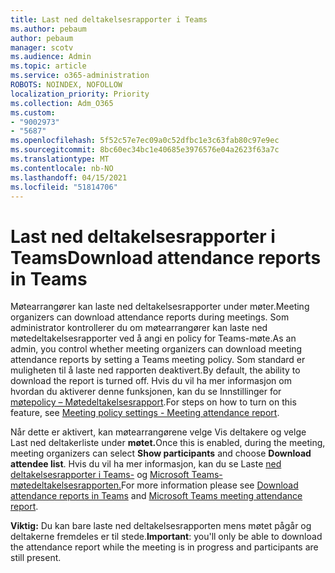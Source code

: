 ```yaml
---
title: Last ned deltakelsesrapporter i Teams
ms.author: pebaum
author: pebaum
manager: scotv
ms.audience: Admin
ms.topic: article
ms.service: o365-administration
ROBOTS: NOINDEX, NOFOLLOW
localization_priority: Priority
ms.collection: Adm_O365
ms.custom:
- "9002973"
- "5687"
ms.openlocfilehash: 5f52c57e7ec09a0c52dfbc1e3c63fab80c97e9ec
ms.sourcegitcommit: 8bc60ec34bc1e40685e3976576e04a2623f63a7c
ms.translationtype: MT
ms.contentlocale: nb-NO
ms.lasthandoff: 04/15/2021
ms.locfileid: "51814706"
---
```

# <a name="download-attendance-reports-in-teams"></a><span data-ttu-id="e404f-102">Last ned deltakelsesrapporter i Teams</span><span class="sxs-lookup"><span data-stu-id="e404f-102">Download attendance reports in Teams</span></span>

<span data-ttu-id="e404f-103">Møtearrangører kan laste ned deltakelsesrapporter under møter.</span><span class="sxs-lookup"><span data-stu-id="e404f-103">Meeting organizers can download attendance reports during meetings.</span></span> <span data-ttu-id="e404f-104">Som administrator kontrollerer du om møtearrangører kan laste ned møtedeltakelsesrapporter ved å angi en policy for Teams-møte.</span><span class="sxs-lookup"><span data-stu-id="e404f-104">As an admin, you control whether meeting organizers can download meeting attendance reports by setting a Teams meeting policy.</span></span> <span data-ttu-id="e404f-105">Som standard er muligheten til å laste ned rapporten deaktivert.</span><span class="sxs-lookup"><span data-stu-id="e404f-105">By default, the ability to download the report is turned off.</span></span> <span data-ttu-id="e404f-106">Hvis du vil ha mer informasjon om hvordan du aktiverer denne funksjonen, kan du se Innstillinger for  [møtepolicy – Møtedeltakelsesrapport](https://docs.microsoft.com/microsoftteams/meeting-policies-in-teams#meeting-policy-settings---meeting-attendance-report).</span><span class="sxs-lookup"><span data-stu-id="e404f-106">For steps on how to turn on this feature, see  [Meeting policy settings - Meeting attendance report](https://docs.microsoft.com/microsoftteams/meeting-policies-in-teams#meeting-policy-settings---meeting-attendance-report).</span></span>

<span data-ttu-id="e404f-107">Når dette er aktivert, kan møtearrangørene  velge Vis deltakere og velge Last ned deltakerliste under **møtet.**</span><span class="sxs-lookup"><span data-stu-id="e404f-107">Once this is enabled, during the meeting, meeting organizers can select  **Show participants**  and choose  **Download attendee list**.</span></span> <span data-ttu-id="e404f-108">Hvis du vil ha mer informasjon, kan du se Laste [ned deltakelsesrapporter i Teams-](https://support.office.com/article/download-attendance-reports-in-teams-ae7cf170-530c-47d3-84c1-3aedac74d310) og [Microsoft Teams-møtedeltakelsesrapporten.](https://docs.microsoft.com/microsoftteams/teams-analytics-and-reports/meeting-attendance-report)</span><span class="sxs-lookup"><span data-stu-id="e404f-108">For more information please see [Download attendance reports in Teams](https://support.office.com/article/download-attendance-reports-in-teams-ae7cf170-530c-47d3-84c1-3aedac74d310) and [Microsoft Teams meeting attendance report](https://docs.microsoft.com/microsoftteams/teams-analytics-and-reports/meeting-attendance-report).</span></span>

<span data-ttu-id="e404f-109">**Viktig:** Du kan bare laste ned deltakelsesrapporten mens møtet pågår og deltakerne fremdeles er til stede.</span><span class="sxs-lookup"><span data-stu-id="e404f-109">**Important**: you'll only be able to download the attendance report while the meeting is in progress and participants are still present.</span></span>